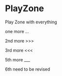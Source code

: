 PlayZone
========

Play Zone with everything

one more ...

2nd more >>>

3rd more <<<

5th more ___

6th need to be revised
